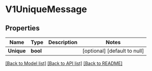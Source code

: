 # V1UniqueMessage

## Properties
Name | Type | Description | Notes
------------ | ------------- | ------------- | -------------
**Unique** | **bool** |  | [optional] [default to null]

[[Back to Model list]](../README.md#documentation-for-models) [[Back to API list]](../README.md#documentation-for-api-endpoints) [[Back to README]](../README.md)

